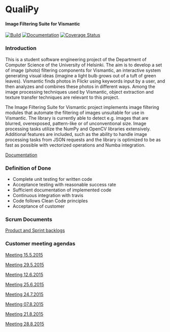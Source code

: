 # QualiPy
#### Image Filtering Suite for Vismantic

[![Build](https://travis-ci.org/vismantic-ohtuprojekti/image-filtering-suite.svg)](https://travis-ci.org/vismantic-ohtuprojekti/image-filtering-suite)
[![Documentation](https://readthedocs.org/projects/image-filtering-suite/badge/?version=latest)](https://image-filtering-suite.readthedocs.org/en/latest/)
[![Coverage Status](https://coveralls.io/repos/vismantic-ohtuprojekti/image-filtering-suite/badge.svg?branch=master&service=github)](https://coveralls.io/github/vismantic-ohtuprojekti/image-filtering-suite?branch=master)

### Introduction

This is a student software engineering project of the Department of Computer Science of the University of Helsinki. The aim is to develop a set of image (photo) filtering components for Vismantic, an interactive system generating visual ideas (imagine a light bulb grows out of a tuft of green leaves). Vismantic finds photos in Flickr using keywords input by a user, and then analyzes and combines these photos in different ways. Among the image processing techniques used by Vismantic, object extraction and texture transfer techniques are relevant to this project.

The Image Filtering Suite for Vismantic project implements image filtering modules that automate the filtering of images unsuitable for use in Vismantic. The library is currently able to detect e.g. images that are blurred, overexposed, pattern-like or of unconventional size. Image processing tasks utilize the NumPy and OpenCV libraries extensively. Additional features are included, such as the ability to handle image processing tasks from JSON requests and the library is optimized to be as fast as possible with vectorized operations and Numba integration.

[Documentation](https://image-filtering-suite.readthedocs.org/en/latest/)

### Definition of Done
- Complete unit testing for written code
- Acceptance testing with reasonable success rate
- Sufficient documentation of implemented code
- Continuous integration with travis
- Code follows Clean Code principles
- Acceptance of customer

### Scrum Documents

[Product and Sprint backlogs](https://docs.google.com/spreadsheets/d/15ugZgpvPXJk9YW2QH9u6OZCt2mqqrmE4L-Nj0N-xv4s)

### Customer meeting agendas

[Meeting 15.5.2015](https://docs.google.com/document/d/1uu15eUaOxoAChaYHmOUHUR4sALaSXURRhLW95zWfYqA)

[Meeting 29.5.2015](https://docs.google.com/document/d/1o2An2k8WWinljYI2fv5ghrk242XUyBkfp-rzEuphrCQ/edit)

[Meeting 12.6.2015](https://docs.google.com/document/d/1ymfgk3zg91ZPvp2bmUv3yexRLuKo-2_Ir1EsCp8sxhY/edit?usp=sharing)

[Meeting 25.6.2015](https://docs.google.com/document/d/1MxCtHgHj_DaHPktn7ZqgoRC3UHQ26DoYEMzGM0-EPZs/edit?usp=sharing)

[Meeting 24.7.2015](https://docs.google.com/document/d/1HjNiVAZvT8-a8zISrfPU2WmXOAR9hpz2YmfYnZJBpKg/edit?usp=sharing)

[Meeting 07.8.2015](https://docs.google.com/document/d/1vlwAQvZowyo_An2fpclNpwQTUD3Ha2SixWiMoA_GqN0/edit?usp=sharing)

[Meeting 21.8.2015](https://docs.google.com/document/d/1D5QyFqNyk8VzXLBVeXPtDPW4IvkmkF_i0Hp0fHLC14w/edit?usp=sharing)

[Meeting 28.8.2015](https://docs.google.com/document/d/1VQ76ubbNIKodq-dcgsViwugW146T9NpUUEEYJQ9R200/edit?usp=sharing)
